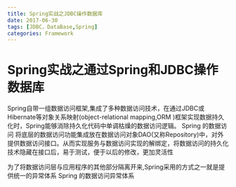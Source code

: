 ```yaml
---
title: Spring实战之JDBC操作数据库
date: 2017-06-30
tags: [JDBC，DataBase,Spring]
categories: Framework
---
```


# Spring实战之通过Spring和JDBC操作数据库

Spring自带一组数据访问框架,集成了多种数据访问技术，在通过JDBC或Hibernate等对象关系映射(object-relational mapping,ORM )框架实现数据持久化时，Spring能够消除持久化代码中单调枯燥的数据访问逻辑。
Spring 的数据访问
将底层的数据访问功能集成放在数据访问对象DAO(又称Repository)中，对外提供数据访问接口。从而实现服务与数据访问实现的解绑定，将数据访问的持久化技术隐藏在接口后，易于测试，便于以后的修改，更加灵活性

为了将数据访问层与应用程序的其他部分隔离开来,Spring采用的方式之一就是提供统一的异常体系
Spring 的数据访问异常体系



















